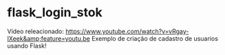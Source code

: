 # flask_login_stok
Vídeo releacionado: https://www.youtube.com/watch?v=vRgay-IXeek&amp;feature=youtu.be
Exemplo de criação de cadastro de usuarios usando Flask!
